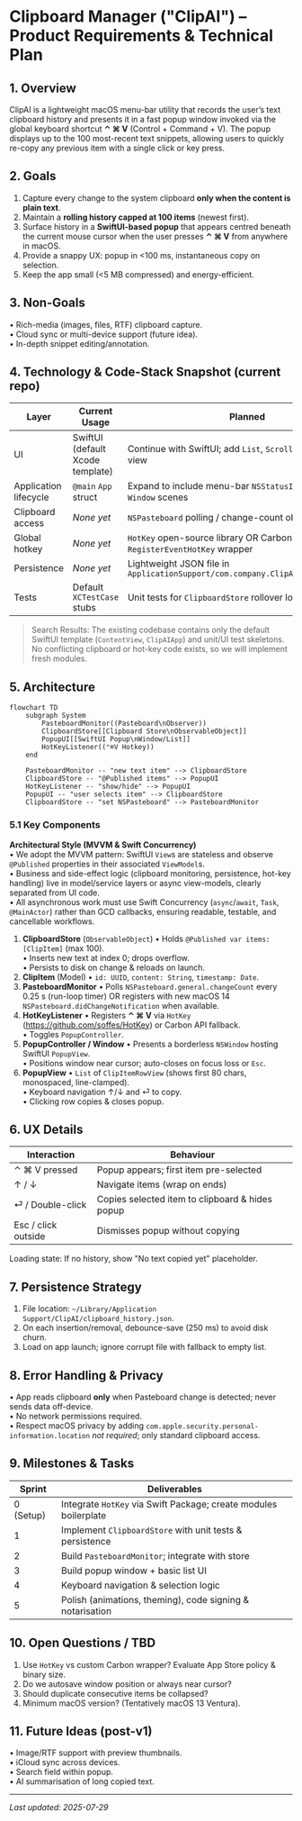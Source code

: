# Clipboard Manager ("ClipAI") – Product Requirements & Technical Plan

## 1. Overview
ClipAI is a lightweight macOS menu-bar utility that records the user’s text clipboard history and presents it in a fast popup window invoked via the global keyboard shortcut **⌃ ⌘ V** (Control + Command + V). The popup displays up to the 100 most-recent text snippets, allowing users to quickly re-copy any previous item with a single click or key press.

## 2. Goals
1. Capture every change to the system clipboard **only when the content is plain text**.
2. Maintain a **rolling history capped at 100 items** (newest first).
3. Surface history in a **SwiftUI-based popup** that appears centred beneath the current mouse cursor when the user presses **⌃ ⌘ V** from anywhere in macOS.
4. Provide a snappy UX: popup in <100 ms, instantaneous copy on selection.
5. Keep the app small (<5 MB compressed) and energy-efficient.

## 3. Non-Goals
• Rich-media (images, files, RTF) clipboard capture.<br/>
• Cloud sync or multi-device support (future idea).<br/>
• In-depth snippet editing/annotation.

## 4. Technology & Code-Stack Snapshot (current repo)
| Layer | Current Usage | Planned |
|-------|--------------|---------|
| UI | SwiftUI (default Xcode template) | Continue with SwiftUI; add `List`, `ScrollView`, custom row view |
| Application lifecycle | `@main` `App` struct | Expand to include menu-bar `NSStatusItem` & additional `Window` scenes |
| Clipboard access | _None yet_ | `NSPasteboard` polling / change-count observer |
| Global hotkey | _None yet_ | `HotKey` open-source library OR Carbon `RegisterEventHotKey` wrapper |
| Persistence | _None yet_ | Lightweight JSON file in `ApplicationSupport/com.company.ClipAI/clipboard.json` |
| Tests | Default `XCTestCase` stubs | Unit tests for `ClipboardStore` rollover logic |

> Search Results: The existing codebase contains only the default SwiftUI template (`ContentView`, `ClipAIApp`) and unit/UI test skeletons. No conflicting clipboard or hot-key code exists, so we will implement fresh modules.

## 5. Architecture
```mermaid
flowchart TD
    subgraph System
        PasteboardMonitor((Pasteboard\nObserver))
        ClipboardStore[[Clipboard Store\nObservableObject]]
        PopupUI[[SwiftUI Popup\nWindow/List]]
        HotKeyListener((⌃⌘V Hotkey))
    end

    PasteboardMonitor -- "new text item" --> ClipboardStore
    ClipboardStore -- "@Published items" --> PopupUI
    HotKeyListener -- "show/hide" --> PopupUI
    PopupUI -- "user selects item" --> ClipboardStore
    ClipboardStore -- "set NSPasteboard" --> PasteboardMonitor
```

### 5.1 Key Components
**Architectural Style (MVVM & Swift Concurrency)**  
• We adopt the MVVM pattern: SwiftUI `View`s are stateless and observe `@Published` properties in their associated `ViewModel`s.  
• Business and side-effect logic (clipboard monitoring, persistence, hot-key handling) live in model/service layers or async view-models, clearly separated from UI code.  
• All asynchronous work must use Swift Concurrency (`async`/`await`, `Task`, `@MainActor`) rather than GCD callbacks, ensuring readable, testable, and cancellable workflows.
1. **ClipboardStore** (`ObservableObject`)
   • Holds `@Published var items: [ClipItem]` (max 100).<br/>
   • Inserts new text at index 0; drops overflow.<br/>
   • Persists to disk on change & reloads on launch.
2. **ClipItem** (Model)
   • `id: UUID`, `content: String`, `timestamp: Date`.
3. **PasteboardMonitor**
   • Polls `NSPasteboard.general.changeCount` every 0.25 s (run-loop timer) OR registers with new macOS 14 `NSPasteboard.didChangeNotification` when available.
4. **HotKeyListener**
   • Registers **⌃ ⌘ V** via `HotKey` (https://github.com/soffes/HotKey) or Carbon API fallback.<br/>
   • Toggles `PopupController`.
5. **PopupController / Window**
   • Presents a borderless `NSWindow` hosting SwiftUI `PopupView`.<br/>
   • Positions window near cursor; auto-closes on focus loss or `Esc`.
6. **PopupView**
   • `List` of `ClipItemRowView` (shows first 80 chars, monospaced, line-clamped).<br/>
   • Keyboard navigation ↑/↓ and ⏎ to copy.<br/>
   • Clicking row copies & closes popup.

## 6. UX Details
| Interaction | Behaviour |
|-------------|-----------|
| ⌃ ⌘ V pressed | Popup appears; first item pre-selected |
| ↑ / ↓ | Navigate items (wrap on ends) |
| ⏎ / Double-click | Copies selected item to clipboard & hides popup |
| Esc / click outside | Dismisses popup without copying |

Loading state: If no history, show "No text copied yet" placeholder.

## 7. Persistence Strategy
1. File location: `~/Library/Application Support/ClipAI/clipboard_history.json`.
2. On each insertion/removal, debounce-save (250 ms) to avoid disk churn.
3. Load on app launch; ignore corrupt file with fallback to empty list.

## 8. Error Handling & Privacy
• App reads clipboard **only** when Pasteboard change is detected; never sends data off-device.<br/>
• No network permissions required.<br/>
• Respect macOS privacy by adding `com.apple.security.personal-information.location` _not required_; only standard clipboard access.

## 9. Milestones & Tasks
| Sprint | Deliverables |
|--------|--------------|
| 0 (Setup) | Integrate `HotKey` via Swift Package; create modules boilerplate |
| 1 | Implement `ClipboardStore` with unit tests & persistence |
| 2 | Build `PasteboardMonitor`; integrate with store |
| 3 | Build popup window + basic list UI |
| 4 | Keyboard navigation & selection logic |
| 5 | Polish (animations, theming), code signing & notarisation |

## 10. Open Questions / TBD
1. Use `HotKey` vs custom Carbon wrapper? Evaluate App Store policy & binary size.
2. Do we autosave window position or always near cursor?
3. Should duplicate consecutive items be collapsed?
4. Minimum macOS version? (Tentatively macOS 13 Ventura).

## 11. Future Ideas (post-v1)
• Image/RTF support with preview thumbnails.<br/>
• iCloud sync across devices.<br/>
• Search field within popup.<br/>
• AI summarisation of long copied text.

---
*Last updated: 2025-07-29* 